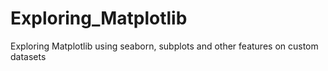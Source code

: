 # Exploring_Matplotlib
Exploring Matplotlib using seaborn, subplots and other features on custom datasets
